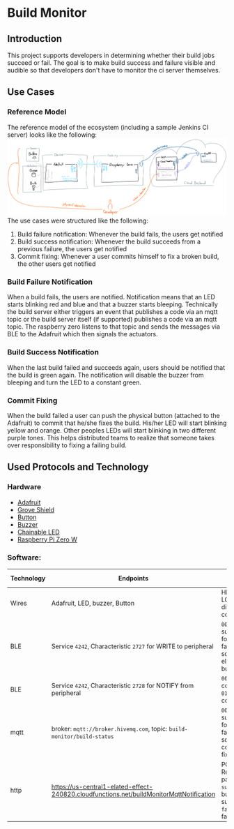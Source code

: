 # Build Monitor

## Introduction
This project supports developers in determining whether their build jobs succeed or fail. The goal is to make build success and failure visible and audible so that developers don't have to monitor the ci server themselves.

## Use Cases
### Reference Model
The reference model of the ecosystem (including a sample Jenkins CI server) looks like the following:
![Reference Model](./referenceModel.png)
The use cases were structured like the following:
1) Build failure notification: Whenever the build fails, the users get notified
2) Build success notification: Whenever the build succeeds from a previous failure, the users get notified
3) Commit fixing: Whenever a user commits himself to fix a broken build, the other users get notified

### Build Failure Notification
When a build fails, the users are notified. Notification means that an LED starts blinking red and blue and that a buzzer starts bleeping.
Technically the build server either triggers an event that publishes a code via an mqtt topic or the build server itself (if supported) publishes a code via an mqtt topic. The raspberry zero listens to that topic and sends the messages via BLE to the Adafruit which then signals the actuators.

### Build Success Notification
When the last build failed and succeeds again, users should be notified that the build is green again. The notification will disable the buzzer from bleeping and turn the LED to a constant green.

### Commit Fixing
When the build failed a user can push the physical button (attached to the Adafruit) to commit that he/she fixes the build. His/her LED will start blinking yellow and orange. Other peoples LEDs will start blinking in two different purple tones. This helps distributed teams to realize that someone takes over responsibility to fixing a failing build.

## Used Protocols and Technology

### Hardware
* [Adafruit](https://github.com/tamberg/fhnw-iot/wiki/Feather-nRF52840-Express)
* [Grove Shield](https://github.com/tamberg/fhnw-iot/wiki/Grove-Adapters#grove-shield-for-feather)
* [Button](https://github.com/tamberg/fhnw-iot/wiki/Grove-Sensors#button)
* [Buzzer](https://github.com/tamberg/fhnw-iot/wiki/Grove-Actuators#buzzer)
* [Chainable LED](https://github.com/tamberg/fhnw-iot/wiki/Grove-Actuators#chainable-rgb-led)
* [Raspberry Pi Zero W](https://github.com/tamberg/fhnw-iot/wiki/Raspberry-Pi-Zero-W)

### Software:
Technology  | Endpoints | Values | More information
----------- | --------- | ------ | ----------------
Wires | Adafruit, LED, buzzer, Button | HIGH and LOW, different colors | [Arduino Documentation](../Arduino/)
BLE         | Service `4242`, Characteristic `2727` for WRITE to peripheral | `00` for build success, `01` for build failure, `02` for someone else fixes build | [Nodejs Documentation](../Nodejs/) and [Arduino Documentation](../Arduino/)
BLE         | Service `4242`, Characteristic `2728` for NOTIFY from peripheral | `00` for no committment, `01` for fixing committment | [Nodejs Documentation](../Nodejs/) and [Arduino Documentation](../Arduino/)
mqtt        | broker: `mqtt://broker.hivemq.com`, topic: `build-monitor/build-status` | `00` for build success, `01` for build failure, `02` for some committed fixing | [Nodejs Documentation](../Nodejs/)
http        | https://us-central1-elated-effect-240820.cloudfunctions.net/buildMonitorMqttNotification | POST Request with payload `success` for build success, `failed` for failure | [GCP Function Documentation](../GCP/)
